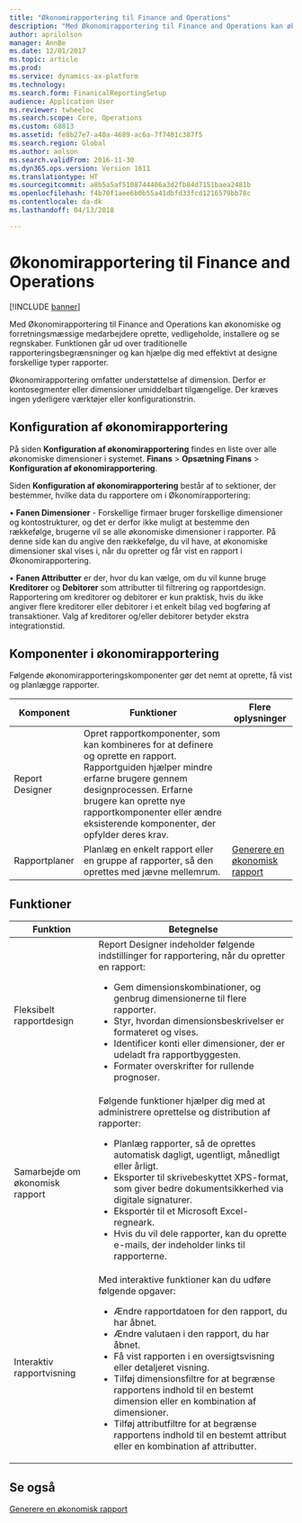 ```yaml
---
title: "Økonomirapportering til Finance and Operations"
description: "Med Økonomirapportering til Finance and Operations kan økonomiske og forretningsmæssige medarbejdere oprette, vedligeholde, installere og se regnskaber. Funktionen går ud over traditionelle rapporteringsbegrænsninger og kan hjælpe dig med effektivt at designe forskellige typer rapporter."
author: aprilolson
manager: AnnBe
ms.date: 12/01/2017
ms.topic: article
ms.prod: 
ms.service: dynamics-ax-platform
ms.technology: 
ms.search.form: FinanicalReportingSetup
audience: Application User
ms.reviewer: twheeloc
ms.search.scope: Core, Operations
ms.custom: 68813
ms.assetid: fe8b27e7-a40a-4689-ac6a-7f7401c387f5
ms.search.region: Global
ms.author: aolson
ms.search.validFrom: 2016-11-30
ms.dyn365.ops.version: Version 1611
ms.translationtype: HT
ms.sourcegitcommit: a8b5a5af5108744406a3d2fb84d7151baea2481b
ms.openlocfilehash: f4b70f1aee6b0b55a41dbfd33fcd1216579bb78c
ms.contentlocale: da-dk
ms.lasthandoff: 04/13/2018

---
```


# <a name="financial-reporting-for-finance-and-operations"></a>Økonomirapportering til Finance and Operations

[!INCLUDE [banner](../includes/banner.md)]

Med Økonomirapportering til Finance and Operations kan økonomiske og forretningsmæssige medarbejdere oprette, vedligeholde, installere og se regnskaber. Funktionen går ud over traditionelle rapporteringsbegrænsninger og kan hjælpe dig med effektivt at designe forskellige typer rapporter.

Økonomirapportering omfatter understøttelse af dimension. Derfor er kontosegmenter eller dimensioner umiddelbart tilgængelige. Der kræves ingen yderligere værktøjer eller konfigurationstrin.

## <a name="financial-reporting-setup"></a>Konfiguration af økonomirapportering
På siden **Konfiguration af økonomirapportering** findes en liste over alle økonomiske dimensioner i systemet. **Finans** > **Opsætning Finans** > **Konfiguration af økonomirapportering**. 

Siden **Konfiguration af økonomirapportering** består af to sektioner, der bestemmer, hvilke data du rapportere om i Økonomirapportering:

• **Fanen Dimensioner** - Forskellige firmaer bruger forskellige dimensioner og kontostrukturer, og det er derfor ikke muligt at bestemme den rækkefølge, brugerne vil se alle økonomiske dimensioner i rapporter. På denne side kan du angive den rækkefølge, du vil have, at økonomiske dimensioner skal vises i, når du opretter og får vist en rapport i Økonomirapportering.

• **Fanen Attributter** er der, hvor du kan vælge, om du vil kunne bruge **Kreditorer** og **Debitorer** som attributter til filtrering og rapportdesign. Rapportering om kreditorer og debitorer er kun praktisk, hvis du ikke angiver flere kreditorer eller debitorer i et enkelt bilag ved bogføring af transaktioner. Valg af kreditorer og/eller debitorer betyder ekstra integrationstid.



## <a name="financial-reporting-components"></a>Komponenter i økonomirapportering
Følgende økonomirapporteringskomponenter gør det nemt at oprette, få vist og planlægge rapporter.

| Komponent        | Funktioner                                                                                                                                                                                                                                                                           | Flere oplysninger                                                                          |
|------------------|-------------------------------------------------------------------------------------------------------------------------------------------------------------------------------------------------------------------------------------------------------------------------------------|-------------------------------------------------------------------------------------------------|
| Report Designer  | Opret rapportkomponenter, som kan kombineres for at definere og oprette en rapport. Rapportguiden hjælper mindre erfarne brugere gennem designprocessen. Erfarne brugere kan oprette nye rapportkomponenter eller ændre eksisterende komponenter, der opfylder deres krav. |                                                                                                 |
| Rapportplaner | Planlæg en enkelt rapport eller en gruppe af rapporter, så den oprettes med jævne mellemrum.                                                                                                                                                                                          | [Generere en økonomisk rapport](generate-financial-report.md) |

## <a name="features"></a>Funktioner
<table>
<thead>
<tr class="header">
<th>Funktion</th>
<th>Betegnelse</th>
</tr>
</thead>
<tbody>
<tr class="odd">
<td>Fleksibelt rapportdesign</td>
<td>Report Designer indeholder følgende indstillinger for rapportering, når du opretter en rapport:
<ul>
<li>Gem dimensionskombinationer, og genbrug dimensionerne til flere rapporter.</li>
<li>Styr, hvordan dimensionsbeskrivelser er formateret og vises.</li>
<li>Identificer konti eller dimensioner, der er udeladt fra rapportbyggesten.</li>
<li>Formater overskrifter for rullende prognoser.</li>
</ul></td>
</tr>
<tr class="even">
<td>Samarbejde om økonomisk rapport</td>
<td>Følgende funktioner hjælper dig med at administrere oprettelse og distribution af rapporter:
<ul>
<li>Planlæg rapporter, så de oprettes automatisk dagligt, ugentligt, månedligt eller årligt.</li>
<li>Eksporter til skrivebeskyttet XPS-format, som giver bedre dokumentsikkerhed via digitale signaturer.</li>
<li>Eksportér til et Microsoft Excel-regneark.</li>
<li>Hvis du vil dele rapporter, kan du oprette e-mails, der indeholder links til rapporterne.</li>
</ul></td>
</tr>
<tr class="odd">
<td>Interaktiv rapportvisning</td>
<td>Med interaktive funktioner kan du udføre følgende opgaver:
<ul>
<li>Ændre rapportdatoen for den rapport, du har åbnet.</li>
<li>Ændre valutaen i den rapport, du har åbnet.</li>
<li>Få vist rapporten i en oversigtsvisning eller detaljeret visning.</li>
<li>Tilføj dimensionsfiltre for at begrænse rapportens indhold til en bestemt dimension eller en kombination af dimensioner.</li>
<li>Tilføj attributfiltre for at begrænse rapportens indhold til en bestemt attribut eller en kombination af attributter.</li>
</ul>
</td>
</tr>
</tbody>
</table>

## <a name="see-also"></a>Se også
[Generere en økonomisk rapport](generate-financial-report.md)





